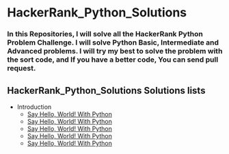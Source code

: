 # HackerRank_Python_Solutions
### In this Repositories, I will solve all the HackerRank Python Problem Challenge. I will solve Python Basic, Intermediate and Advanced problems. I will try my best to solve the problem with the sort code, and If you have a better code, You can send pull request. 
## HackerRank_Python_Solutions Solutions lists



<ul dir="auto">
<li>Introduction
<ul dir="auto">
<li><a href="Introduction/SayHelloWorldWithPython.py">Say Hello, World! With Python</a></li>
<li><a href="">Say Hello, World! With Python</a></li>
      <li><a href="">Say Hello, World! With Python</a></li>
      <li><a href="">Say Hello, World! With Python</a></li>
      <li><a href="">Say Hello, World! With Python</a></li>
